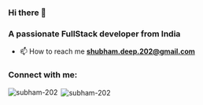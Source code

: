 ### Hi there 👋


<h3>A passionate FullStack developer from India</h3>

- 📫 How to reach me **shubham.deep.202@gmail.com**

<h3 align="left">Connect with me:</h3>
<p align="left">
</p>

<p><img align="left" src="https://github-readme-stats.vercel.app/api/top-langs?username=subham-202&show_icons=true&locale=en&layout=compact" alt="subham-202" /></p>

<p>&nbsp;<img align="center" src="https://github-readme-stats.vercel.app/api?username=subham-202&show_icons=true&locale=en" alt="subham-202" /></p>


<!--
**subham-202/subham-202** is a ✨ _special_ ✨ repository because its `README.md` (this file) appears on your GitHub profile.

Here are some ideas to get you started:

- 🔭 I’m currently working on ...
- 🌱 I’m currently learning ...
- 👯 I’m looking to collaborate on ...
- 🤔 I’m looking for help with ...
- 💬 Ask me about ...
- 📫 How to reach me: ...
- 😄 Pronouns: ...
- ⚡ Fun fact: ...
-->
